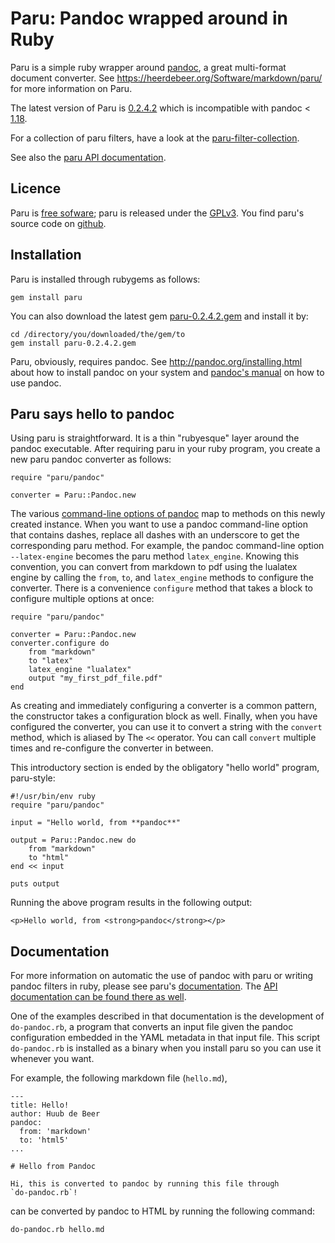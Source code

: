 # Paru: Pandoc wrapped around in Ruby

Paru is a simple ruby wrapper around [pandoc](http://www.pandoc.org), a great
multi-format document converter. See
<https://heerdebeer.org/Software/markdown/paru/> for more information on Paru.

The latest version of Paru is
[0.2.4.2](https://github.com/htdebeer/paru/blob/master/releases/paru-0.2.4.2.gem)
which is incompatible with pandoc <
[1.18](http://pandoc.org/releases.html#pandoc-1.18-26-oct-2016). 

For a collection of paru filters, have a look at the
[paru-filter-collection](https://github.com/htdebeer/paru-filter-collection).


See also the [paru API
documentation](https://heerdebeer.org/Software/markdown/paru/documentation/api-doc/).

## Licence

Paru is [free sofware](https://www.gnu.org/philosophy/free-sw.en.html);
paru is released under the
[GPLv3](https://www.gnu.org/licenses/gpl-3.0.en.html). You find paru's
source code on [github](https://github.com/htdebeer/paru).

## Installation

Paru is installed through rubygems as follows:

    gem install paru

You can also download the latest gem
[paru-0.2.4.2.gem](https://github.com/htdebeer/paru/blob/master/releases/paru-0.2.4.2.gem)
and install it by:

    cd /directory/you/downloaded/the/gem/to
    gem install paru-0.2.4.2.gem

Paru, obviously, requires pandoc. See
<http://pandoc.org/installing.html> about how to install pandoc on your
system and [pandoc's manual](http://pandoc.org/README.html) on how to
use pandoc.

## Paru says hello to pandoc

Using paru is straightforward. It is a thin "rubyesque" layer around the
pandoc executable. After requiring paru in your ruby program, you create
a new paru pandoc converter as follows:

    require "paru/pandoc"

    converter = Paru::Pandoc.new

The various [command-line options of
pandoc](http://pandoc.org/README.html#options) map to methods on this
newly created instance. When you want to use a pandoc command-line
option that contains dashes, replace all dashes with an underscore to
get the corresponding paru method. For example, the pandoc command-line
option `--latex-engine` becomes the paru method `latex_engine`. Knowing
this convention, you can convert from markdown to pdf using the lualatex
engine by calling the `from`, `to`, and `latex_engine` methods to
configure the converter. There is a convenience `configure` method that
takes a block to configure multiple options at once:

    require "paru/pandoc"

    converter = Paru::Pandoc.new
    converter.configure do
        from "markdown"
        to "latex"
        latex_engine "lualatex"
        output "my_first_pdf_file.pdf"
    end

As creating and immediately configuring a converter is a common pattern,
the constructor takes a configuration block as well. Finally, when you
have configured the converter, you can use it to convert a string with
the `convert` method, which is aliased by The `<<` operator. You can
call `convert` multiple times and re-configure the converter in between.

This introductory section is ended by the obligatory "hello world"
program, paru-style:

    #!/usr/bin/env ruby
    require "paru/pandoc"

    input = "Hello world, from **pandoc**"

    output = Paru::Pandoc.new do
        from "markdown"
        to "html"
    end << input

    puts output

Running the above program results in the following output:

    <p>Hello world, from <strong>pandoc</strong></p>

## Documentation

For more information on automatic the use of pandoc with paru or writing
pandoc filters in ruby, please see paru's
[documentation](https://heerdebeer.org/Software/markdown/paru/). The [API
documentation can be found there as
well](https://heerdebeer.org/Software/markdown/paru/documentation/api-doc/).

One of the examples described in that documentation is the development of
`do-pandoc.rb`, a program that converts an input file given the pandoc
configuration embedded in the YAML metadata in that input file. This script
`do-pandoc.rb` is installed as a binary when you install paru so you can use
it whenever you want. 

For example, the following markdown file (`hello.md`),

    ---
    title: Hello!
    author: Huub de Beer
    pandoc:
      from: 'markdown'
      to: 'html5'
    ...

    # Hello from Pandoc

    Hi, this is converted to pandoc by running this file through
    `do-pandoc.rb`!

can be converted by pandoc to HTML by running the following command:

    do-pandoc.rb hello.md
